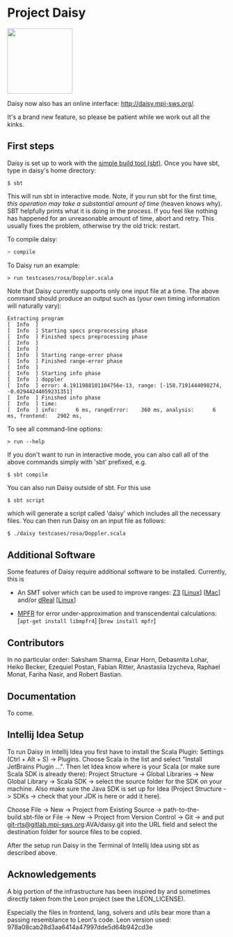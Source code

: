 # Project Daisy

<img src="https://people.mpi-sws.org/~eva/daisy_logo.jpg" width="150">

Daisy now also has an online interface: http://daisy.mpi-sws.org/.

It's a brand new feature, so please be patient while we work out all the kinks.

## First steps

Daisy is set up to work with the [simple build tool (sbt)](http://www.scala-sbt.org/).
Once you have sbt, type in daisy's home directory:
```
$ sbt
```
This will run sbt in interactive mode. Note, if you run sbt for the first time,
*this operation may take a substantial amount of time* (heaven knows why). SBT helpfully
prints what it is doing in the process. If you feel like nothing has happened for an unreasonable
amount of time, abort and retry. This usually fixes the problem, otherwise try the old trick: restart.

To compile daisy:
```bash
> compile
```

To Daisy run an example:
```
> run testcases/rosa/Doppler.scala
```
Note that Daisy currently supports only one input file at a time.
The above command should produce an output such as (your own timing information will naturally vary):
```
Extracting program
[  Info  ]
[  Info  ] Starting specs preprocessing phase
[  Info  ] Finished specs preprocessing phase
[  Info  ]
[  Info  ]
[  Info  ] Starting range-error phase
[  Info  ] Finished range-error phase
[  Info  ]
[  Info  ] Starting info phase
[  Info  ] doppler
[  Info  ] error: 4.1911988101104756e-13, range: [-158.7191444098274, -0.02944244059231351]
[  Info  ] Finished info phase
[  Info  ] time:
[  Info  ] info:      6 ms, rangeError:    360 ms, analysis:      6 ms, frontend:   2902 ms,
```


To see all command-line options:
```
> run --help
```

If you don't want to run in interactive mode, you can also call all of the above
commands simply with 'sbt' prefixed, e.g.
```
$ sbt compile
```

You can also run Daisy outside of sbt. For this use
```
$ sbt script
```
which will generate a script called 'daisy' which includes all the necessary files.
You can then run Daisy on an input file as follows:
```bash
$ ./daisy testcases/rosa/Doppler.scala
```

## Additional Software

Some features of Daisy require additional software to be installed.
Currently, this is

* An SMT solver which can be used to improve ranges: [Z3](https://github.com/Z3Prover/z3) \[[Linux](https://github.com/Z3Prover/z3/releases)\] \[[Mac](https://github.com/Z3Prover/z3/releases)\] and/or [dReal](https://github.com/dreal/dreal3) \[[Linux](https://github.com/dreal/dreal3/releases)\]

* [MPFR](http://www.mpfr.org/) for error under-approximation and transcendental calculations: \[`apt-get install libmpfr4`\]  \[`brew install mpfr`\]

## Contributors

In no particular order: Saksham Sharma, Einar Horn, Debasmita Lohar, Heiko Becker, Ezequiel Postan,
Fabian Ritter, Anastasiia Izycheva, Raphael Monat, Fariha Nasir, and Robert Bastian.

## Documentation

To come.

## Intellij Idea Setup
To run Daisy in Intellij Idea you first have to install the Scala Plugin: Settings (Ctrl + Alt + S) -> Plugins.
Choose Scala in the list and select "Install JetBrains Plugin ...".
Then let Idea know where is your Scala (or make sure Scala SDK is already there): Project Structure -> Global Libraries -> New Global Library -> Scala SDK -> select the source folder for the SDK on your machine.
Also make sure the Java SDK is set up for Idea (Project Structure -> SDKs -> check that your JDK is here or add it here).

Choose File -> New -> Project from Existing Source -> path-to-the-build.sbt-file
or
File -> New -> Project from Version Control -> Git -> and put git-rts@gitlab.mpi-sws.org:AVA/daisy.git into the URL field and
select the destination folder for source files to be copied.

After the setup run Daisy in the Terminal of Intellij Idea using sbt as described above.

Acknowledgements
----

A big portion of the infrastructure has been inspired by and sometimes
directly taken from the Leon project (see the LEON_LICENSE).

Especially the files in frontend, lang, solvers and utils bear more than
a passing resemblance to Leon's code.
Leon version used: 978a08cab28d3aa6414a47997dde5d64b942cd3e


